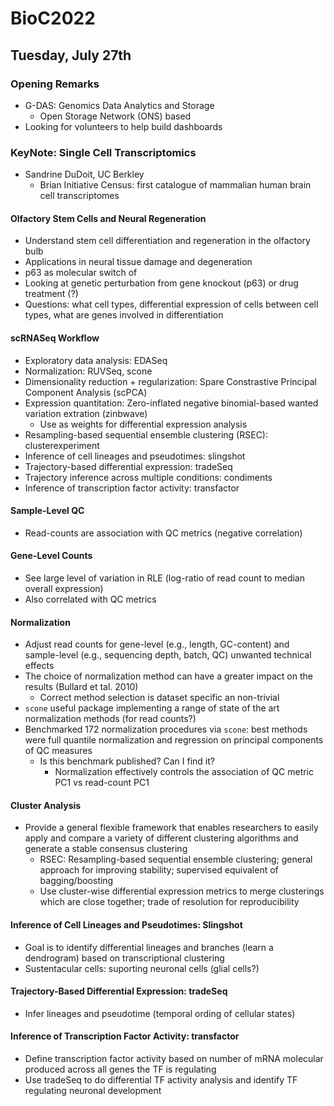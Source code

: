 # BioC2022

## Tuesday, July 27th

### Opening Remarks
* G-DAS: Genomics Data Analytics and Storage
	* Open Storage Network (ONS) based 
* Looking for volunteers to help build dashboards

### KeyNote: Single Cell Transcriptomics
* Sandrine DuDoit, UC Berkley
	* Brian Initiative Census: first catalogue of mammalian human brain cell transcriptomes

#### Olfactory Stem Cells and Neural Regeneration
* Understand stem cell differentiation and regeneration in the olfactory bulb
* Applications in neural tissue damage and degeneration
* p63 as molecular switch of 
* Looking at genetic perturbation from gene knockout (p63) or drug treatment (?)
* Questions: what cell types, differential expression of cells between cell types, what are genes involved in differentiation

#### scRNASeq Workflow
* Exploratory data analysis: EDASeq
* Normalization: RUVSeq, scone
* Dimensionality reduction + regularization: Spare Constrastive Principal Component Analysis (scPCA)
* Expression quantitation: Zero-inflated negative binomial-based wanted variation extration (zinbwave)
	* Use as weights for differential expression analysis
* Resampling-based sequential ensemble clustering (RSEC): clusterexperiment
* Inference of cell lineages and pseudotimes: slingshot
* Trajectory-based differential expression: tradeSeq
* Trajectory inference across multiple conditions: condiments
* Inference of transcription factor activity: transfactor

#### Sample-Level QC
* Read-counts are association with QC metrics (negative correlation)

#### Gene-Level Counts
* See large level of variation in RLE (log-ratio of read count to median overall expression)
* Also correlated with QC metrics

#### Normalization
* Adjust read counts for gene-level (e.g., length, GC-content) and sample-level (e.g., sequencing depth, batch, QC) unwanted technical effects
* The choice of normalization method can have a greater impact on the results (Bullard et tal. 2010)
	* Correct method selection is dataset specific an non-trivial
* `scone` useful package implementing a range of state of the art normalization methods (for read counts?)
* Benchmarked 172 normalization procedures via `scone`: best methods were full quantile normalization and regression on principal components of QC measures
  * Is this benchmark published? Can I find it?
	  * Normalization effectively controls the association of QC metric PC1 vs read-count PC1

#### Cluster Analysis
* Provide a general flexible framework that enables researchers to easily apply and compare a variety of different clustering algorithms and generate a stable consensus clustering
	* RSEC: Resampling-based sequential ensemble clustering; general approach for improving stability; supervised equivalent of bagging/boosting
	* Use cluster-wise differential expression metrics to merge clusterings which are close together; trade of resolution for reproducibility

#### Inference of Cell Lineages and Pseudotimes: Slingshot
* Goal is to identify differential lineages and branches (learn a dendrogram) based on transcriptional clustering
* Sustentacular cells: suporting neuronal cells (glial cells?)

#### Trajectory-Based Differential Expression: tradeSeq
* Infer lineages and pseudotime (temporal ording of cellular states)

#### Inference of Transcription Factor Activity: transfactor
* Define transcription factor activity based on number of mRNA molecular produced across all genes the TF is regulating
* Use tradeSeq to do differential TF activity analysis and identify TF regulating neuronal development

#### 
